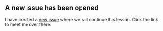 ## A new issue has been opened

I have created a [new issue]({{issueURL}}) where we will continue this lesson. Click the link to meet me over there.
